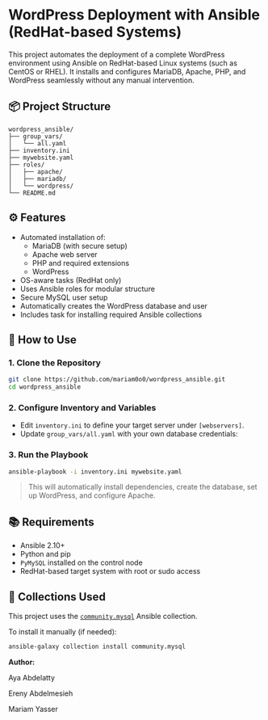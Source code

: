# WordPress Deployment with Ansible (RedHat-based Systems)

This project automates the deployment of a complete WordPress environment using Ansible on RedHat-based Linux systems (such as CentOS or RHEL). It installs and configures MariaDB, Apache, PHP, and WordPress seamlessly without any manual intervention.

## 📦 Project Structure

```
wordpress_ansible/
├── group_vars/
│   └── all.yaml
├── inventory.ini
├── mywebsite.yaml
├── roles/
│   ├── apache/
│   ├── mariadb/
│   └── wordpress/
└── README.md
```

## ⚙️ Features

- Automated installation of:
  - MariaDB (with secure setup)
  - Apache web server
  - PHP and required extensions
  - WordPress
- OS-aware tasks (RedHat only)
- Uses Ansible roles for modular structure
- Secure MySQL user setup
- Automatically creates the WordPress database and user
- Includes task for installing required Ansible collections

## 🚀 How to Use

### 1. Clone the Repository

```bash
git clone https://github.com/mariam0o0/wordpress_ansible.git
cd wordpress_ansible
```

### 2. Configure Inventory and Variables

- Edit `inventory.ini` to define your target server under `[webservers]`.
- Update `group_vars/all.yaml` with your own database credentials:

### 3. Run the Playbook

```bash
ansible-playbook -i inventory.ini mywebsite.yaml
```

> This will automatically install dependencies, create the database, set up WordPress, and configure Apache.

## 📚 Requirements

- Ansible 2.10+
- Python and pip
- `PyMySQL` installed on the control node
- RedHat-based target system with root or sudo access

## 🧩 Collections Used

This project uses the [`community.mysql`](https://docs.ansible.com/ansible/latest/collections/community/mysql/) Ansible collection.

To install it manually (if needed):

```bash
ansible-galaxy collection install community.mysql
```

**Author:**

Aya Abdelatty

Ereny Abdelmesieh

Mariam Yasser 



